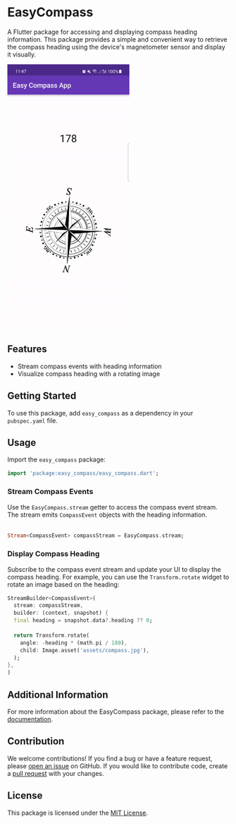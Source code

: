# EasyCompass

A Flutter package for accessing and displaying compass heading information. This package provides a
simple and convenient way to retrieve the compass heading using the device's magnetometer sensor and
display it visually.

<img src="https://raw.githubusercontent.com/tajaouart/easy_compass/master/easy_compass_demo.gif" height="600"/>

## Features

- Stream compass events with heading information
- Visualize compass heading with a rotating image

## Getting Started

To use this package, add `easy_compass` as a dependency in your `pubspec.yaml` file.

## Usage

Import the `easy_compass` package:

```dart
import 'package:easy_compass/easy_compass.dart';
```

### Stream Compass Events

Use the `EasyCompass.stream` getter to access the compass event stream. The stream
emits `CompassEvent` objects with the heading information.

```dart

Stream<CompassEvent> compassStream = EasyCompass.stream;
```

### Display Compass Heading

Subscribe to the compass event stream and update your UI to display the compass heading. For
example, you can use the `Transform.rotate` widget to rotate an image based on the heading:

```dart
StreamBuilder<CompassEvent>(
  stream: compassStream,
  builder: (context, snapshot) {
  final heading = snapshot.data?.heading ?? 0;

  return Transform.rotate(
    angle: -heading * (math.pi / 180),
    child: Image.asset('assets/compass.jpg'),
  );
},
)
```

## Additional Information

For more information about the EasyCompass package, please refer to
the [documentation](https://pub.dev/documentation/easy_compass/latest/).

## Contribution

We welcome contributions! If you find a bug or have a feature request,
please [open an issue](https://github.com/tajaouart/easy_compass/issues) on GitHub. If you would like to
contribute code, create a [pull request](https://github.com/tajaouart/easy_compass/pulls) with your
changes.

## License

This package is licensed under the [MIT License](https://opensource.org/licenses/MIT).
